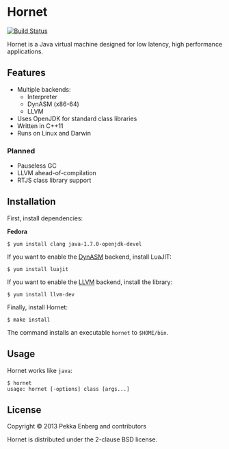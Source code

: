 # Hornet

[![Build Status](https://secure.travis-ci.org/penberg/hornet.png?branch=master)](http://travis-ci.org/penberg/hornet)

Hornet is a Java virtual machine designed for low latency, high performance
applications.

## Features

* Multiple backends:
    * Interpreter
    * DynASM (x86-64)
    * LLVM
* Uses OpenJDK for standard class libraries
* Written in C++11
* Runs on Linux and Darwin

### Planned

* Pauseless GC
* LLVM ahead-of-compilation
* RTJS class library support

## Installation

First, install dependencies:

**Fedora**

```
$ yum install clang java-1.7.0-openjdk-devel
```

If you want to enable the [DynASM](http://luajit.org/dynasm.html) backend,
install LuaJIT:

```
$ yum install luajit
```

If you want to enable the [LLVM](http://llvm.org/) backend, install the
library:

```
$ yum install llvm-dev
```

Finally, install Hornet:

```
$ make install
```

The command installs an executable ``hornet`` to ``$HOME/bin``.

## Usage

Hornet works like ``java``:

```
$ hornet
usage: hornet [-options] class [args...]
```

## License

Copyright © 2013 Pekka Enberg and contributors

Hornet is distributed under the 2-clause BSD license.
